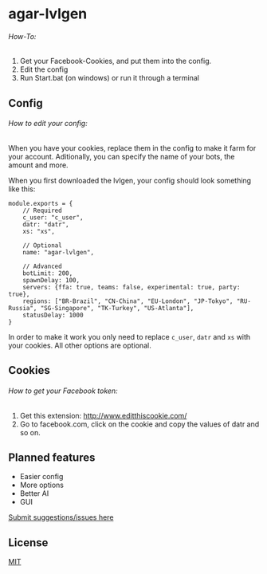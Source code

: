 # agar-lvlgen

###### How-To:
1. Get your Facebook-Cookies, and put them into the config.
2. Edit the config
3. Run Start.bat (on windows) or run it through a terminal

## Config
###### How to edit your config:
When you have your cookies, replace them in the config to make it farm for your account.
Aditionally, you can specify the name of your bots, the amount and more.

When you first downloaded the lvlgen, your config should look something like this:
```
module.exports = {
	// Required
	c_user: "c_user",
	datr: "datr",
	xs: "xs",
	
	// Optional
	name: "agar-lvlgen",
	
	// Advanced
	botLimit: 200,
	spawnDelay: 100,
	servers: {ffa: true, teams: false, experimental: true, party: true},
	regions: ["BR-Brazil", "CN-China", "EU-London", "JP-Tokyo", "RU-Russia", "SG-Singapore", "TK-Turkey", "US-Atlanta"],
	statusDelay: 1000
}
```
In order to make it work you only need to replace ```c_user```, ```datr``` and ```xs``` with your cookies.
All other options are optional.

## Cookies
###### How to get your Facebook token:
1. Get this extension: http://www.editthiscookie.com/
2. Go to facebook.com, click on the cookie and copy the values of datr and so on.

## Planned features
* Easier config
* More options
* Better AI
* GUI

[Submit suggestions/issues here](../../issues)

## License
[MIT](/LICENSE.md)
